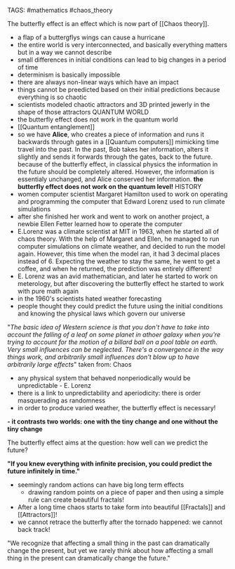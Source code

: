TAGS: #mathematics #chaos_theory

The butterfly effect is an effect which is now part of [[Chaos theory]].
- a flap of a buttergflys wings can cause a hurricane
- the entire world is very interconnected, and basically everything matters but in a way we cannot describe
- small differences in initial conditions can lead to big changes in a period of time
- determinism is basically impossible
- there are always non-linear ways which have an impact
- things cannot be preedicted based on their initial predictions because everything is so chaotic
- scientists modeled chaotic attractors and 3D printed jewerly in the shape of those attractors
QUANTUM WORLD
- the butterfly effect does not work in the quantum world
- [[Quantum entanglement]]
- so we have **Alice**, who creates a piece of information and runs it backwards through gates in a [[Quantum computers]] mimicking time travel into the past. In the past, Bob takes her information, alters it slightly and sends it forwards through the gates, back to the future. because of the butterfly effect, in classical physics the information in the future should be completely altered. However, the information is essentialy unchanged, and Alice conserved her information. **the butterfly effect does not work on the quantum level!**
HISTORY
- women computer scientist Margaret Hamilton used to work on operating and programming the computer that Edward Lorenz used to run climate simulations
- after she finished her work and went to work on another project, a newbie Ellen Fetter learned how to operate the computer
- E.Lorenz was a climate scientist at MIT in 1963, when he started all of chaos theory. With the help of Margaret and Ellen, he managed to run computer simulations on climate weather, and decided to run the model again. However, this time when the model ran, it had 3 decimal places instead of 6. Expecting the weather to stay the same, he went to get a coffee, and when he returned, the prediction was entirely different!
- E. Lorenz was an avid mathematician, and later he started to work on meterology, but after discovering the butterfly effect he started to work with pure math again
- in the 1960's scientists hated weather forecasting
- people thought they could predict the future using the initial conditions and knowing the physical laws which govern our universe

"*The basic idea of Western science is that you don't have to take into account the falling of a leaf on some planet in athoer galaxy when you're trying to account for the motion of a billard ball on a pool table on earth. Very small influences can be neglected. There's a convergence in the way things work, and arbitrarily small influences don't blow up to have arbitrarily large effects*" taken from: Chaos

- any physical system that behaved nonperiodically would be unpredictable - E. Lorenz
- there is a link to unpredictability and aperiodicity: there is order masquerading as randomness
- in order to produce varied weather, the butterfly effect is necessary!

**- it contrasts two worlds: one with the tiny change and one without the tiny change**

The butterfly effect aims at the question: how well can we predict the future?

**"If you knew everything with infinite precision, you could predict the future infinitely in time."**

- seemingly random actions can have big long term effects
	- drawing random points on a piece of paper and then using a simple rule can create beautiful fractals!
- After a long time chaos starts to take form into beautiful [[Fractals]] and [[Attractors]]!
- we cannot retrace the butterfly after the tornado happened: we cannot back track!

"We recognize that affecting a small thing in the past can dramatically change the present, but yet we rarely think about how affecting a small thing in the present can dramatically change the future."

